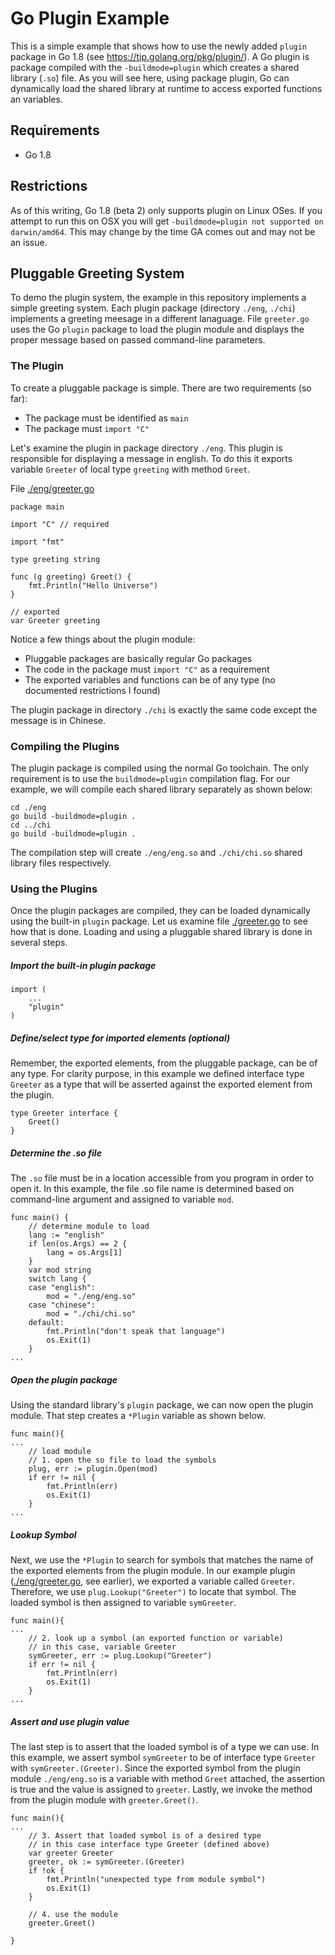 # Go Plugin Example

This is a simple example that shows how to use the newly added `plugin` package in Go 1.8 (see https://tip.golang.org/pkg/plugin/).  A Go plugin is package compiled with the `-buildmode=plugin` which creates a shared library (`.so`) file.  As you will see here, using package plugin, Go can dynamically load the shared library at runtime to access exported functions an variables.

## Requirements
- Go 1.8 

## Restrictions
As of this writing, Go 1.8 (beta 2) only supports plugin on Linux OSes.  If you attempt to run this on OSX you will get `-buildmode=plugin not supported on darwin/amd64`.  This may change by the time GA comes out and may not be an issue.

## Pluggable Greeting System
To demo the plugin system, the example in this repository implements a simple greeting system.  Each plugin package (directory `./eng`, `./chi`) implements a greeting meesage in a different lanaguage.  File `greeter.go` uses the Go `plugin` package to load the plugin module and displays the proper message based on passed command-line parameters.

### The Plugin
To create a pluggable package is simple.  There are two requirements (so far):
- The package must be identified as `main`
- The package must `import "C"`

Let's examine the plugin in package directory `./eng`.  This plugin is responsible for displaying a message in english.  To do this it exports variable `Greeter` of local type `greeting` with method `Greet`.  

File [./eng/greeter.go](./eng/greeter.go)
```
package main

import "C" // required

import "fmt"

type greeting string

func (g greeting) Greet() {
	fmt.Println("Hello Universe")
}

// exported
var Greeter greeting
```
Notice a few things about the plugin module:
- Pluggable packages are basically regular Go packages
- The code in the package must `import "C"` as a requirement
- The exported variables and functions can be of any type (no documented restrictions I found)

The plugin package in directory `./chi` is exactly the same code except the message is in Chinese.

### Compiling the Plugins
The plugin package is compiled using the normal Go toolchain.  The only requirement is to use the `buildmode=plugin` compilation flag.  For our example, we will compile each shared library separately as shown below:
```
cd ./eng
go build -buildmode=plugin .
cd ../chi
go build -buildmode=plugin .
```
The compilation step will create `./eng/eng.so` and `./chi/chi.so` shared library files respectively.

### Using the Plugins
Once the plugin packages are compiled, they can be loaded dynamically using the built-in `plugin` package.  Let us examine file [./greeter.go](./greeter.go) to see how that is done. Loading and using a pluggable shared library is done in several steps.

##### Import the built-in plugin package

```
import (
	...
	"plugin"
)
```
##### Define/select type for imported elements (optional)
Remember, the exported elements, from the pluggable package, can be of any type.  For clarity purpose, in this example we defined interface type `Greeter` as a type that will be asserted against the exported element from the plugin. 
```
type Greeter interface {
	Greet()
}
```
##### Determine the .so file
The `.so` file must be in a location accessible from you program in order to open it.  In this example, the file .so file name is determined based on command-line argument and assigned to variable `mod`.
```
func main() {
	// determine module to load
	lang := "english"
	if len(os.Args) == 2 {
		lang = os.Args[1]
	}
	var mod string
	switch lang {
	case "english":
		mod = "./eng/eng.so"
	case "chinese":
		mod = "./chi/chi.so"
	default:
		fmt.Println("don't speak that language")
		os.Exit(1)
	}
...
```
##### Open the plugin package
Using the standard library's `plugin` package, we can now open the plugin module.  That step creates a `*Plugin` variable as shown below.

```
func main(){
...
	// load module
	// 1. open the so file to load the symbols
	plug, err := plugin.Open(mod)
	if err != nil {
		fmt.Println(err)
		os.Exit(1)
	}
...
```
##### Lookup Symbol
Next, we use the `*Plugin` to search for symbols that matches the name of the exported elements from the plugin module.  In our example plugin ([./eng/greeter.go](./eng/greeter.go), see earlier), we exported a variable called `Greeter`.  Therefore, we use `plug.Lookup("Greeter")` to locate that symbol.  The loaded symbol is then assigned to variable `symGreeter`.
```
func main(){
...
	// 2. look up a symbol (an exported function or variable)
	// in this case, variable Greeter
	symGreeter, err := plug.Lookup("Greeter")
	if err != nil {
		fmt.Println(err)
		os.Exit(1)
	}
...
```

##### Assert and use plugin value
The last step is to assert that the loaded symbol is of a type we can use.  In this example, we assert symbol `symGreeter` to be of interface type `Greeter` with `symGreeter.(Greeter)`.  Since the exported symbol from the plugin module `./eng/eng.so` is a variable with method `Greet` attached, the assertion is true and the value is assigned to `greeter`.  Lastly, we invoke the method from the plugin module with `greeter.Greet()`.
```
func main(){
...
	// 3. Assert that loaded symbol is of a desired type
	// in this case interface type Greeter (defined above)
	var greeter Greeter
	greeter, ok := symGreeter.(Greeter)
	if !ok {
		fmt.Println("unexpected type from module symbol")
		os.Exit(1)
	}

	// 4. use the module
	greeter.Greet()

}
```
